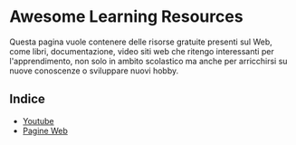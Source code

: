 # Awesome Learning Resources

Questa pagina vuole contenere delle risorse gratuite presenti sul Web, come libri, documentazione, video siti web che ritengo interessanti per l'apprendimento, non solo in ambito scolastico ma anche per arricchirsi su nuove conoscenze o sviluppare nuovi hobby.

## Indice

- [Youtube](/Youtube%20Channels/Channels.md)
- [Pagine Web](/Web%20Pages/PagineWeb.md)
